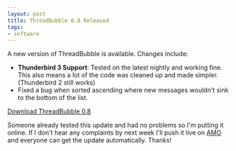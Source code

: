 ```yaml
---
layout: post
title: ThreadBubble 0.8 Released
tags:
- software
---
```

<p>A new version of ThreadBubble is available.  Changes include:</p>

* <b>Thunderbird 3 Support</b>: Tested on the latest nightly and working fine.  This also means a lot of the code was cleaned up and made simpler.  (Thunderbird 2 still works)
* Fixed a bug when sorted ascending where new messages wouldn't sink to the bottom of the list.

<p><a href="http://svn.micropipes.com/threadbubble/releases/threadbubble-0.8.xpi">Download ThreadBubble 0.8</a></p>

<p>Someone already tested this update and had no problems so I'm putting it
online.  If I don't hear any complaints by next week I'll push it live on <a
href="https://addons.mozilla.org/">AMO</a> and everyone can get the update
automatically.  Thanks!</p>
